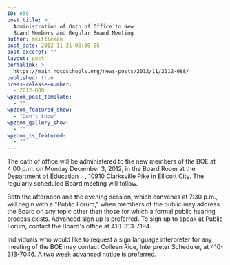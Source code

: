 ```yaml
---
ID: 659
post_title: >
  Administration of Oath of Office to New
  Board Members and Regular Board Meeting
author: mkittleman
post_date: 2012-11-21 00:00:05
post_excerpt: ""
layout: post
permalink: >
  https://main.hocoschools.org/news-posts/2012/11/2012-088/
published: true
press-release-number:
  - 2012-088
wpzoom_post_template:
  - ""
wpzoom_featured_show:
  - "Don't Show"
wpzoom_gallery_show:
  - ""
wpzoom_is_featured:
  - ""
---
```

The oath of office will be administered to the new members of the BOE at 4:00 p.m. on Monday December 3, 2012, in the Board Room at the <a href="http://maps.google.com/maps?hl=en&amp;q=10910+Clarksville+Pike,+Ellicott+City,+MD+21042&amp;btnG=Search" target="_blank">Department of Education <img alt="new webpage icon" src="http://www.hcpss.org/images/new_webpage.gif" width="11" height="10" align="bottom" border="0" /></a>, 10910 Clarksville Pike in Ellicott City. The regularly scheduled Board meeting will follow.

Both the afternoon and the evening session, which convenes at 7:30 p.m., will begin with a "Public Forum," when members of the public may address the Board on any topic other than those for which a formal public hearing process exists. Advanced sign up is preferred. To sign up to speak at Public Forum, contact the Board's office at 410-313-7194.

Individuals who would like to request a sign language interpreter for any meeting of the BOE may contact Colleen Rice, Interpreter Scheduler, at 410-313-7046. A two week advanced notice is preferred.